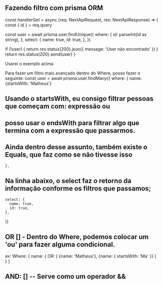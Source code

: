 ## Fazendo filtro com prisma ORM 


const handlerGet = async (req: NextApiRequest, res: NextApiResponse) => {
  const { id } = req.query

  const user = await prisma.user.findUnique({
    where: {
      id: parseInt(id as string),
    },
    select: {
      name: true,
      id: true,
    },
  })

  if (!user) {
    return res.status(200).json({ message: 'User não encontrado' })
  }
  return res.status(200).send(user)
}


Usarei o exemplo acima

Para fazer um filtro mais avançado dentro do Where, 
posso fazer o seguinte: 
const user = await prisma.user.findMany({
    where: {
      name: {startsWith: 'Matheus'} 
## Usando o startsWith, eu consigo filtrar pessoas que começam com: expressão ou 
## posso usar o endsWith para filtrar algo que termina com a expressão que passarmos.
## Ainda dentro desse assunto, também existe o Equals, que faz como se não tivesse isso
    },

## Na linha abaixo, o select faz o retorno da informação conforme os filtros que passamos;
    select: {
      name: true,
      id: true,
    },
  })

## OR [] - Dentro do Where, podemos colocar um 'ou' para fazer alguma condicional.
ex: 
Where: {
  name: {
    OR: [
      {name: 'Matheus'},
      {name: {
        startsWith: 'Ma'
      }}
    ]
  }
}

## AND: []    -- Serve como um operador && 